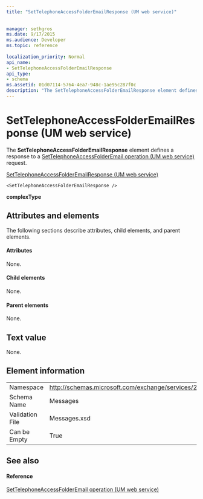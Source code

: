 ```yaml
---
title: "SetTelephoneAccessFolderEmailResponse (UM web service)"
 
 
manager: sethgros
ms.date: 9/17/2015
ms.audience: Developer
ms.topic: reference
 
localization_priority: Normal
api_name:
- SetTelephoneAccessFolderEmailResponse
api_type:
- schema
ms.assetid: 01d07114-5764-4ea7-948c-1ae95c287f0c
description: "The SetTelephoneAccessFolderEmailResponse element defines a response to a SetTelephoneAccessFolderEmail operation (UM web service) request."
---
```


# SetTelephoneAccessFolderEmailResponse (UM web service)

The **SetTelephoneAccessFolderEmailResponse** element defines a response to a [SetTelephoneAccessFolderEmail operation (UM web service)](settelephoneaccessfolderemail-operation-um-web-service.md) request. 
  
[SetTelephoneAccessFolderEmailResponse (UM web service)](settelephoneaccessfolderemailresponse-um-web-service.md)
  
```
<SetTelephoneAccessFolderEmailResponse />
```

 **complexType**
## Attributes and elements

The following sections describe attributes, child elements, and parent elements.
  
#### Attributes

None.
  
#### Child elements

None.
  
#### Parent elements

None.
  
## Text value

None.
  
## Element information

|||
|:-----|:-----|
|Namespace  <br/> |http://schemas.microsoft.com/exchange/services/2006/messages  <br/> |
|Schema Name  <br/> |Messages  <br/> |
|Validation File  <br/> |Messages.xsd  <br/> |
|Can be Empty  <br/> |True  <br/> |
   
## See also

#### Reference

[SetTelephoneAccessFolderEmail operation (UM web service)](settelephoneaccessfolderemail-operation-um-web-service.md)

